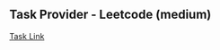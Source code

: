 ## Task Provider - Leetcode (medium)

[Task Link](https://leetcode.com/problems/product-of-the-last-k-numbers/description/?envType=daily-question&envId=2025-02-14)